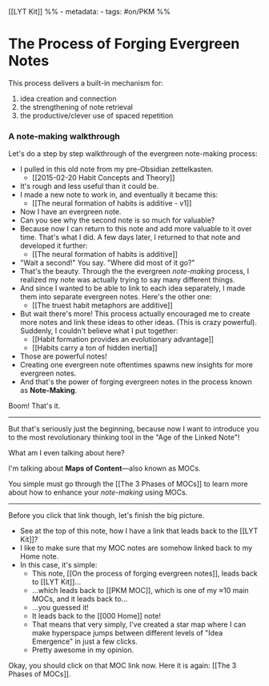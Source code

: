 [[LYT Kit]]
%% - metadata:
	- tags: #on/PKM  %%
# The Process of Forging Evergreen Notes
 This process delivers a built-in mechanism for:
 
 1. idea creation and connection
 2. the strengthening of note retrieval
 3. the productive/clever use of spaced repetition

### A note-making walkthrough
Let's do a step by step walkthrough of the evergreen note-making process:

- I pulled in this old note from my pre-Obsidian zettelkasten. 
	- [[2015-02-20 Habit Concepts and Theory]]
- It's rough and less useful than it could be.
- I made a new note to work in, and eventually it became this:
	- [[The neural formation of habits is additive - v1]]
- Now I have an evergreen note.
- Can you see why the second note is so much for valuable?
- Because now I can return to this note and add more valuable to it over time. That's what I did. A few days later, I returned to that note and developed it further:
	- [[The neural formation of habits is additive]]
- "Wait a second!" You say. "Where did most of it go?"
- That's the beauty. Through the the evergreen *note-making* process, I realized my note was actually trying to say many different things. 
- And since I wanted to be able to link to each idea separately, I made them into separate evergreen notes. Here's the other one:
	- [[The truest habit metaphors are additive]]
- But wait there's more! This process actually encouraged me to create more notes and link these ideas to other ideas. (This is crazy powerful). Suddenly, I couldn't believe what I put together:
	- [[Habit formation provides an evolutionary advantage]]
	- [[Habits carry a ton of hidden inertia]]
- Those are powerful notes!
- Creating one evergreen note oftentimes spawns new insights for more evergreen notes.
- And that's the power of forging evergreen notes in the process known as **Note-Making**.

Boom! That's it. 

---
But that's seriously just the beginning, because now I want to introduce you to the most revolutionary thinking tool in the "Age of the Linked Note"!

What am I even talking about here?  

I'm talking about **Maps of Content**—also known as MOCs.

You simple must go through the [[The 3 Phases of MOCs]] to learn more about how to enhance your *note-making* using MOCs.

---
Before you click that link though, let's finish the big picture. 

- See at the top of this note, how I have a link that leads back to the [[LYT Kit]]? 
- I like to make sure that my MOC notes are somehow linked back to my Home note.
- In this case, it's simple:
	- This note, [[On the process of forging evergreen notes]], leads back to [[LYT Kit]]...
	- ...which leads back to [[PKM MOC]], which is one of my ≈10 main MOCs, and it leads back to...
	- ...you guessed it!
	- It leads back to the [[000 Home]] note!
	- That means that very simply, I've created a star map where I can make hyperspace jumps between different levels of "Idea Emergence" in just a few clicks.
	- Pretty awesome in my opinion.

Okay, you should click on that MOC link now. Here it is again: [[The 3 Phases of MOCs]].

